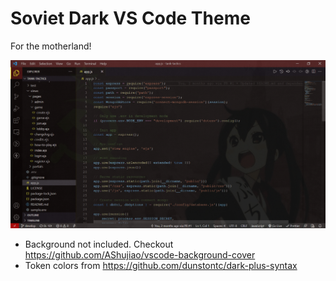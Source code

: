 # Soviet Dark VS Code Theme

For the motherland!

![Sample1](/.readme_res/sample.png)

* Background not included. Checkout https://github.com/AShujiao/vscode-background-cover
* Token colors from https://github.com/dunstontc/dark-plus-syntax
